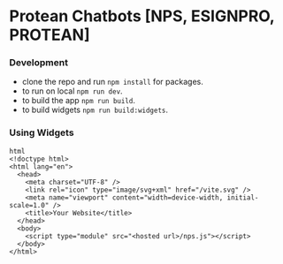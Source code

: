 # Protean Chatbots [NPS, ESIGNPRO, PROTEAN]

### Development
- clone the repo and run `npm install` for packages.
- to run on local `npm run dev`.
- to build the app `npm run build`.
- to build widgets `npm run build:widgets`.

### Using Widgets
```
html
<!doctype html>
<html lang="en">
  <head>
    <meta charset="UTF-8" />
    <link rel="icon" type="image/svg+xml" href="/vite.svg" />
    <meta name="viewport" content="width=device-width, initial-scale=1.0" />
    <title>Your Website</title>
  </head>
  <body>
    <script type="module" src="<hosted url>/nps.js"></script>
  </body>
</html>
```